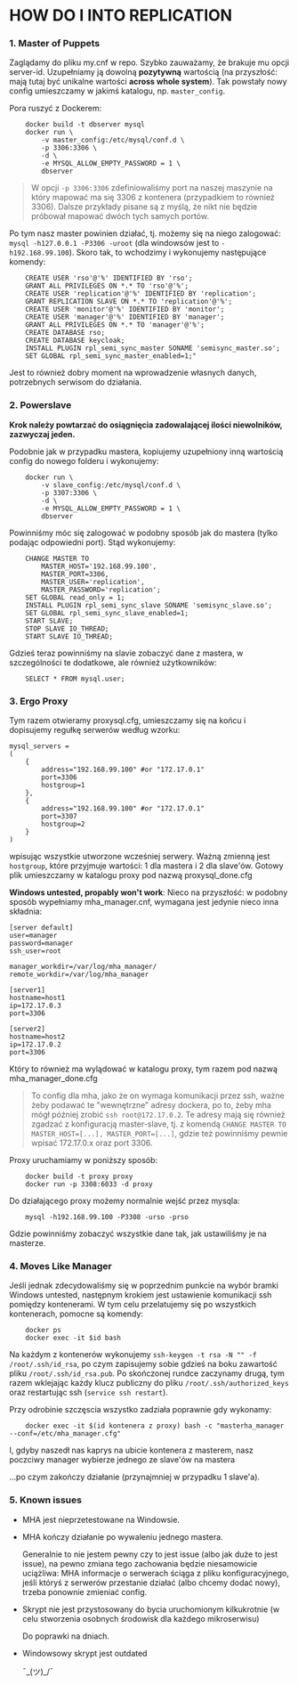 # HOW DO I INTO REPLICATION

### 1. Master of Puppets

Zaglądamy do pliku my.cnf w repo. Szybko zauważamy, że brakuje mu opcji
server-id. Uzupełniamy ją dowolną **pozytywną** wartością (na przyszłość: mają
tutaj być unikalne wartości __across whole system__). Tak powstały nowy config
umieszczamy w jakimś katalogu, np. `master_config`.

Pora ruszyć z Dockerem:
```
    docker build -t dbserver mysql
    docker run \
        -v master_config:/etc/mysql/conf.d \
        -p 3306:3306 \
        -d \
        -e MYSQL_ALLOW_EMPTY_PASSWORD = 1 \
        dbserver
```

> W opcji `-p 3306:3306` zdefiniowaliśmy port na naszej maszynie na który
> mapować ma się 3306 z kontenera (przypadkiem to również 3306). Dalsze
> przykłady pisane są z myślą, że nikt nie będzie próbował mapować dwóch tych
> samych portów.

Po tym nasz master powinien działać, tj. możemy się na niego zalogować: `mysql
-h127.0.0.1 -P3306 -uroot` (dla windowsów jest to `-h192.168.99.100`). Skoro
tak, to wchodzimy i wykonujemy następujące komendy:
```
    CREATE USER 'rso'@'%' IDENTIFIED BY 'rso';
    GRANT ALL PRIVILEGES ON *.* TO 'rso'@'%';
    CREATE USER 'replication'@'%' IDENTIFIED BY 'replication';
    GRANT REPLICATION SLAVE ON *.* TO 'replication'@'%';
    CREATE USER 'monitor'@'%' IDENTIFIED BY 'monitor';
    CREATE USER 'manager'@'%' IDENTIFIED BY 'manager';
    GRANT ALL PRIVILEGES ON *.* TO 'manager'@'%';
    CREATE DATABASE rso;
    CREATE DATABASE keycloak;
    INSTALL PLUGIN rpl_semi_sync_master SONAME 'semisync_master.so';
    SET GLOBAL rpl_semi_sync_master_enabled=1;"
```

Jest to również dobry moment na wprowadzenie własnych danych, potrzebnych
serwisom do działania.

### 2. Powerslave

__Krok należy powtarzać do osiągnięcia zadowalającej ilości niewolników,
zazwyczaj jeden.__

Podobnie jak w przypadku mastera, kopiujemy uzupełniony inną wartością config
do nowego folderu i wykonujemy:
```
    docker run \
        -v slave_config:/etc/mysql/conf.d \
        -p 3307:3306 \
        -d \
        -e MYSQL_ALLOW_EMPTY_PASSWORD = 1 \
        dbserver
```

Powinniśmy móc się zalogować w podobny sposób jak do mastera (tylko podając
odpowiedni port). Stąd wykonujemy:
```
    CHANGE MASTER TO
        MASTER_HOST='192.168.99.100',
        MASTER_PORT=3306,
        MASTER_USER='replication',
        MASTER_PASSWORD='replication';
    SET GLOBAL read_only = 1;
    INSTALL PLUGIN rpl_semi_sync_slave SONAME 'semisync_slave.so';
    SET GLOBAL rpl_semi_sync_slave_enabled=1;
    START SLAVE;
    STOP SLAVE IO_THREAD;
    START SLAVE IO_THREAD;
```

Gdzieś teraz powinniśmy na slavie zobaczyć dane z mastera, w szczególności te
dodatkowe, ale również użytkowników:
```
    SELECT * FROM mysql.user;
```

### 3. Ergo Proxy

Tym razem otwieramy proxysql.cfg, umieszczamy się na końcu i dopisujemy regułkę
serwerów według wzorku:
```
mysql_servers =
(
    {
        address="192.168.99.100" #or "172.17.0.1"
        port=3306
        hostgroup=1
    },
    {
        address="192.168.99.100" #or "172.17.0.1"
        port=3307
        hostgroup=2
    }
)
```
wpisując wszystkie utworzone wcześniej serwery. Ważną zmienną jest `hostgroup`,
które przyjmuje wartości: 1 dla mastera i 2 dla slave'ów. Gotowy plik
umieszczamy w katalogu proxy pod nazwą proxysql\_done.cfg

**Windows untested, propably won't work**:
Nieco na przyszłość: w podobny sposób wypełniamy mha\_manager.cnf, wymagana jest
jedynie nieco inna składnia:
```
[server default]
user=manager
password=manager
ssh_user=root

manager_workdir=/var/log/mha_manager/
remote_workdir=/var/log/mha_manager

[server1]
hostname=host1
ip=172.17.0.3
port=3306

[server2]
hostname=host2
ip=172.17.0.2
port=3306
```
Który to również ma wylądować w katalogu proxy, tym razem pod nazwą
mha\_manager\_done.cfg

> To config dla mha, jako że on wymaga komunikacji przez ssh, ważne żeby
> podawać te "wewnętrzne" adresy dockera, po to, żeby mha mógł później zrobić
> `ssh root@172.17.0.2`. Te adresy mają się również zgadzać z konfiguracją
> master-slave, tj. z komendą `CHANGE MASTER TO MASTER_HOST=[...],
> MASTER_PORT=[...]`, gdzie też powinniśmy pewnie wpisać 172.17.0.x oraz port
> 3306.

Proxy uruchamiamy w poniższy sposób:
```
    docker build -t proxy proxy
    docker run -p 3308:6033 -d proxy
```

Do działającego proxy możemy normalnie wejść przez mysqla:
```
    mysql -h192.168.99.100 -P3308 -urso -prso
```
Gdzie powinniśmy zobaczyć wszystkie dane tak, jak ustawiliśmy je na masterze.

### 4. Moves Like Manager

Jeśli jednak zdecydowaliśmy się w poprzednim punkcie na wybór bramki Windows
untested, następnym krokiem jest ustawienie komunikacji ssh pomiędzy
kontenerami. W tym celu przelatujemy się po wszystkich kontenerach, pomocne są
komendy:
```
    docker ps
    docker exec -it $id bash
```
Na każdym z kontenerów wykonujemy `ssh-keygen -t rsa -N "" -f
/root/.ssh/id_rsa`, po czym zapisujemy sobie gdzieś na boku zawartość pliku
`/root/.ssh/id_rsa.pub`. Po skończonej rundce zaczynamy drugą, tym razem
wklejając każdy klucz publiczny do pliku `/root/.ssh/authorized_keys` oraz
restartując ssh (`service ssh restart`).

Przy odrobinie szczęscia wszystko zadziała poprawnie gdy wykonamy:
```
    docker exec -it $(id kontenera z proxy) bash -c "masterha_manager --conf=/etc/mha_manager.cfg"
```

I, gdyby naszedł nas kaprys na ubicie kontenera z masterem, nasz poczciwy
manager wybierze jednego ze slave'ów na mastera

...po czym zakończy działanie (przynajmniej w przypadku 1 slave'a).

### 5. Known issues

* MHA jest nieprzetestowane na Windowsie.
* MHA kończy działanie po wywaleniu jednego mastera.

   Generalnie to nie jestem pewny czy to jest issue (albo jak duże to jest
   issue), na pewno zmiana tego zachowania będzie niesamowicie uciążliwa: MHA
   informacje o serwerach ściąga z pliku konfiguracyjnego, jeśli któryś z
   serwerów przestanie działać (albo chcemy dodać nowy), trzeba ponownie
   zmieniać config.

* Skrypt nie jest przystosowany do bycia uruchomionym kilkukrotnie (w celu stworzenia osobnych środowisk dla każdego mikroserwisu)

   Do poprawki na dniach.

* Windowsowy skrypt jest outdated

   ¯\_(ツ)\_/¯
